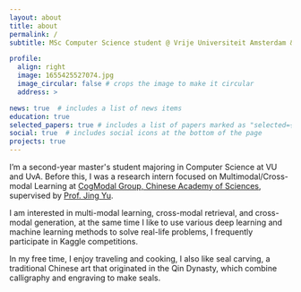 ```yaml
---
layout: about
title: about
permalink: /
subtitle: MSc Computer Science student @ Vrije Universiteit Amsterdam & Universiteit van Amsterdam

profile:
  align: right
  image: 1655425527074.jpg
  image_circular: false # crops the image to make it circular
  address: >

news: true  # includes a list of news items
education: true
selected_papers: true # includes a list of papers marked as "selected={true}"
social: true  # includes social icons at the bottom of the page
projects: true
---
```


I’m a second-year master's student majoring in Computer Science at VU and UvA. Before this, I was a research intern focused on Multimodal/Cross-modal Learning at [CogModal Group, Chinese Academy of Sciences](https://mmlab-iie.github.io/), supervised by [Prof. Jing Yu](https://mmlab-iie.github.io/author/jing-yu/).

I am interested in multi-modal learning, cross-modal retrieval, and cross-modal generation, at the same time I like to use various deep learning and machine learning methods to solve real-life problems, I frequently participate in Kaggle competitions.

In my free time, I enjoy traveling and cooking, I also like seal carving, a traditional Chinese art that originated in the Qin Dynasty, which combine calligraphy and engraving to make seals.
